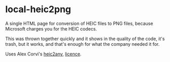 # local-heic2png
A single HTML page for conversion of HEIC files to PNG files, because Microsoft charges you for the HEIC codecs.

This was thrown together quickly and it shows in the quality of the code, it's trash, but it works, and that's enough for what the company needed it for.

Uses Alex Corvi's [heic2any](https://github.com/alexcorvi/heic2any), [licence](https://github.com/alexcorvi/heic2any/blob/master/LICENSE.md).
